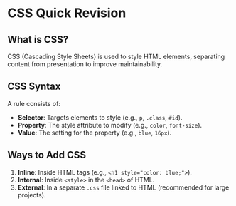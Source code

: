 # CSS Quick Revision

## What is CSS?
CSS (Cascading Style Sheets) is used to style HTML elements, separating content from presentation to improve maintainability.

## CSS Syntax
A rule consists of:
- **Selector**: Targets elements to style (e.g., `p`, `.class`, `#id`).
- **Property**: The style attribute to modify (e.g., `color`, `font-size`).
- **Value**: The setting for the property (e.g., `blue`, `16px`).

## Ways to Add CSS
1. **Inline**: Inside HTML tags (e.g., `<h1 style="color: blue;">`).
2. **Internal**: Inside `<style>` in the `<head>` of HTML.
3. **External**: In a separate `.css` file linked to HTML (recommended for large projects).

